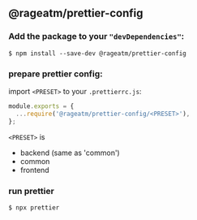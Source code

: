 ## @rageatm/prettier-config

### Add the package to your `"devDependencies"`:

```console
$ npm install --save-dev @rageatm/prettier-config
```

### prepare prettier config:

import `<PRESET>` to your `.prettierrc.js`:

```js
module.exports = {
  ...require('@rageatm/prettier-config/<PRESET>'),
};
```

`<PRESET>` is

- backend (same as 'common')
- common
- frontend

### run prettier

```console
$ npx prettier
```
